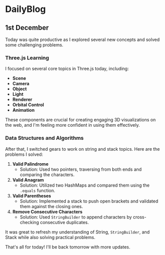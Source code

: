 # DailyBlog

## 1st December

Today was quite productive as I explored several new concepts and solved some challenging problems.

### Three.js Learning
I focused on several core topics in Three.js today, including:
- **Scene**
- **Camera**
- **Object**
- **Light**
- **Renderer**
- **Orbital Control**
- **Animation**

These components are crucial for creating engaging 3D visualizations on the web, and I'm feeling more confident in using them effectively.

### Data Structures and Algorithms
After that, I switched gears to work on string and stack topics. Here are the problems I solved:

1. **Valid Palindrome**  
   - Solution: Used two pointers, traversing from both ends and comparing the characters.
2. **Valid Anagram**  
   - Solution: Utilized two HashMaps and compared them using the `.equals` function.
3. **Valid Parentheses**  
   - Solution: Implemented a stack to push open brackets and validated them against the closing ones.
4. **Remove Consecutive Characters**  
   - Solution: Used `StringBuilder` to append characters by cross-checking consecutive duplicates.

It was great to refresh my understanding of String, `StringBuilder`, and Stack while also solving practical problems.

That's all for today! I'll be back tomorrow with more updates.
